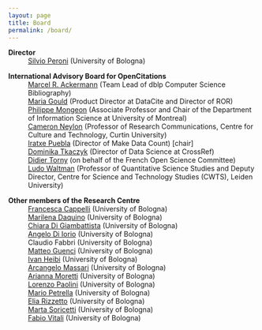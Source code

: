 ```yaml
---
layout: page
title: Board
permalink: /board/
---
```


<dl>
    <dt><strong>Director</strong></dt>
    <dd><a href="https://www.unibo.it/sitoweb/silvio.peroni/en">Silvio Peroni</a> (University of Bologna)</dd>
</dl>

<dl>
    <dt><strong>International Advisory Board for OpenCitations</strong></dt>
    <dd><a href="https://www.dagstuhl.de/en/institute/team/details/MRA">Marcel R. Ackermann</a> (Team Lead of dblp Computer Science Bibliography)</dd>
    <dd><a href="https://www.linkedin.com/in/mariagould/">Maria Gould</a> (Product Director at DataCite and Director of ROR)</dd>
    <dd><a href="https://www.dal.ca/faculty/management/faculty-staff/our-faculty/philippe-mongeon.html">Philippe Mongeon</a> (Associate Professor and Chair of the Department of Information Science at University of Montreal)</dd>
    <dd><a href="https://staffportal.curtin.edu.au/staff/profile/view/cameron-neylon-d90b507b/">Cameron Neylon</a> (Professor of Research Communications, Centre for Culture and Technology, Curtin University)</dd>
    <dd><a href="https://www.linkedin.com/in/iratxe-puebla/?original_referer=https%3A%2F%2Fwww.google.com%2F&originalSubdomain=uk">Iratxe Puebla</a> (Director of Make Data Count) [chair]</dd>
    <dd><a href="https://www.crossref.org/people/dominika-tkaczyk/">Dominika Tkaczyk</a> (Director of Data Science at CrossRef)</dd>
    <dd><a href="https://cv.archives-ouvertes.fr/didier-torny">Didier Torny</a> (on behalf of the French Open Science Committee)</dd>
    <dd><a href="https://www.universiteitleiden.nl/en/staffmembers/ludo-waltman#tab-1">Ludo Waltman</a> (Professor of Quantitative Science Studies and Deputy Director, Centre for Science and Technology Studies</a> (CWTS), Leiden University)</dd>
</dl>

<dl>
    <dt><strong>Other members of the Research Centre</strong></dt>
    <dd><a href="https://www.unibo.it/sitoweb/francesca.cappelli9/en">Francesca Cappelli</a> (University of Bologna)</dd>
    <dd><a href="https://www.unibo.it/sitoweb/marilena.daquino2/en">Marilena Daquino</a> (University of Bologna)</dd>
    <dd><a href="https://www.linkedin.com/in/chiara-di-giambattista-6aba8b154">Chiara Di Giambattista</a> (University of Bologna)</dd>
    <dd><a href="https://www.unibo.it/sitoweb/angelo.diiorio/en">Angelo Di Iorio</a> (University of Bologna)</dd>
    <dd>Claudio Fabbri (University of Bologna)</dd>
    <dd><a href="https://www.linkedin.com/in/matteo-guenci-320712237/">Matteo Guenci</a> (University of Bologna)</dd>
    <dd><a href="https://www.unibo.it/sitoweb/ivan.heibi2/en">Ivan Heibi</a> (University of Bologna)</dd>
    <dd><a href="https://www.unibo.it/sitoweb/arcangelo.massari/en">Arcangelo Massari</a> (University of Bologna)</dd>
    <dd><a href="https://www.unibo.it/sitoweb/arianna.moretti4/en">Arianna Moretti</a> (University of Bologna)</dd>
    <dd><a href="https://www.unibo.it/sitoweb/lorenzo.paolini11/en">Lorenzo Paolini</a> (University of Bologna)</dd>
    <dd><a href="https://www.linkedin.com/in/mario1992/">Mario Petrella</a> (University of Bologna)</dd>
    <dd><a href="https://www.unibo.it/sitoweb/elia.rizzetto2/en">Elia Rizzetto</a> (University of Bologna)</dd>
    <dd><a href="https://www.unibo.it/sitoweb/marta.soricetti2/en">Marta Soricetti</a> (University of Bologna)</dd>
    <dd><a href="https://www.unibo.it/sitoweb/fabio.vitali/en">Fabio Vitali</a> (University of Bologna)</dd>
</dl>
